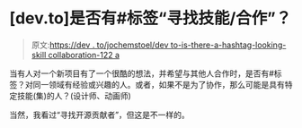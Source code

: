 # [dev.to]是否有#标签“寻找技能/合作”？

> 原文:[https://dev . to/jochemstoel/dev to-is-there-a-hashtag-looking-skill collaboration-122 a](https://dev.to/jochemstoel/devto-is-there-a-hashtag-looking-for-skillcollaboration-122a)

当有人对一个新项目有了一个很酷的想法，并希望与其他人合作时，是否有#标签？对同一领域有经验或兴趣的人。或者，如果不是为了协作，那么可能是具有特定技能(集)的人？(设计师、动画师)

当然，我看过“寻找开源贡献者”，但这是不一样的。